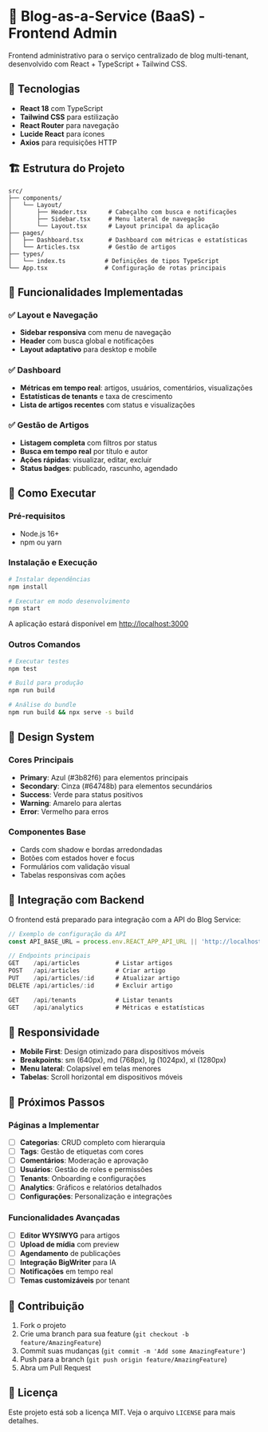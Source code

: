 # 📝 Blog-as-a-Service (BaaS) - Frontend Admin

Frontend administrativo para o serviço centralizado de blog multi-tenant, desenvolvido com React + TypeScript + Tailwind CSS.

## 🚀 Tecnologias

- **React 18** com TypeScript
- **Tailwind CSS** para estilização
- **React Router** para navegação
- **Lucide React** para ícones
- **Axios** para requisições HTTP

## 🏗️ Estrutura do Projeto

```
src/
├── components/
│   └── Layout/
│       ├── Header.tsx      # Cabeçalho com busca e notificações
│       ├── Sidebar.tsx     # Menu lateral de navegação
│       └── Layout.tsx      # Layout principal da aplicação
├── pages/
│   ├── Dashboard.tsx       # Dashboard com métricas e estatísticas
│   └── Articles.tsx        # Gestão de artigos
├── types/
│   └── index.ts           # Definições de tipos TypeScript
└── App.tsx                # Configuração de rotas principais
```

## 🎯 Funcionalidades Implementadas

### ✅ Layout e Navegação
- **Sidebar responsiva** com menu de navegação
- **Header** com busca global e notificações
- **Layout adaptativo** para desktop e mobile

### ✅ Dashboard
- **Métricas em tempo real**: artigos, usuários, comentários, visualizações
- **Estatísticas de tenants** e taxa de crescimento
- **Lista de artigos recentes** com status e visualizações

### ✅ Gestão de Artigos
- **Listagem completa** com filtros por status
- **Busca em tempo real** por título e autor
- **Ações rápidas**: visualizar, editar, excluir
- **Status badges**: publicado, rascunho, agendado

## 🚀 Como Executar

### Pré-requisitos
- Node.js 16+ 
- npm ou yarn

### Instalação e Execução

```bash
# Instalar dependências
npm install

# Executar em modo desenvolvimento
npm start
```

A aplicação estará disponível em [http://localhost:3000](http://localhost:3000)

### Outros Comandos

```bash
# Executar testes
npm test

# Build para produção
npm run build

# Análise do bundle
npm run build && npx serve -s build
```

## 🎨 Design System

### Cores Principais
- **Primary**: Azul (#3b82f6) para elementos principais
- **Secondary**: Cinza (#64748b) para elementos secundários
- **Success**: Verde para status positivos
- **Warning**: Amarelo para alertas
- **Error**: Vermelho para erros

### Componentes Base
- Cards com shadow e bordas arredondadas
- Botões com estados hover e focus
- Formulários com validação visual
- Tabelas responsivas com ações

## 🔗 Integração com Backend

O frontend está preparado para integração com a API do Blog Service:

```typescript
// Exemplo de configuração da API
const API_BASE_URL = process.env.REACT_APP_API_URL || 'http://localhost:3001/api';

// Endpoints principais
GET    /api/articles          # Listar artigos
POST   /api/articles          # Criar artigo
PUT    /api/articles/:id      # Atualizar artigo
DELETE /api/articles/:id      # Excluir artigo

GET    /api/tenants           # Listar tenants
GET    /api/analytics         # Métricas e estatísticas
```

## 📱 Responsividade

- **Mobile First**: Design otimizado para dispositivos móveis
- **Breakpoints**: sm (640px), md (768px), lg (1024px), xl (1280px)
- **Menu lateral**: Colapsível em telas menores
- **Tabelas**: Scroll horizontal em dispositivos móveis

## 🔮 Próximos Passos

### Páginas a Implementar
- [ ] **Categorias**: CRUD completo com hierarquia
- [ ] **Tags**: Gestão de etiquetas com cores
- [ ] **Comentários**: Moderação e aprovação
- [ ] **Usuários**: Gestão de roles e permissões
- [ ] **Tenants**: Onboarding e configurações
- [ ] **Analytics**: Gráficos e relatórios detalhados
- [ ] **Configurações**: Personalização e integrações

### Funcionalidades Avançadas
- [ ] **Editor WYSIWYG** para artigos
- [ ] **Upload de mídia** com preview
- [ ] **Agendamento** de publicações
- [ ] **Integração BigWriter** para IA
- [ ] **Notificações** em tempo real
- [ ] **Temas customizáveis** por tenant

## 🤝 Contribuição

1. Fork o projeto
2. Crie uma branch para sua feature (`git checkout -b feature/AmazingFeature`)
3. Commit suas mudanças (`git commit -m 'Add some AmazingFeature'`)
4. Push para a branch (`git push origin feature/AmazingFeature`)
5. Abra um Pull Request

## 📄 Licença

Este projeto está sob a licença MIT. Veja o arquivo `LICENSE` para mais detalhes.
